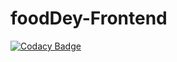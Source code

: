 # foodDey-Frontend

[![Codacy Badge](https://api.codacy.com/project/badge/Grade/641d2f5138fe435897864e83caefb75e)](https://app.codacy.com/gh/BuildForSDGCohort2/foodDey-Frontend?utm_source=github.com&utm_medium=referral&utm_content=BuildForSDGCohort2/foodDey-Frontend&utm_campaign=Badge_Grade_Settings)